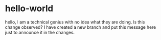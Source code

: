 # hello-world
hello, I am a technical genius with no idea what they are doing.
Is this change observed?
I have created a new branch and put this message here just to announce it in the changes.